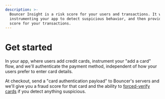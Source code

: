 ```yaml
---
description: >-
  Bouncer Insight is a risk score for your users and transactions. It works by
  instrumenting your app to detect suspicious behavior, and then provides a risk
  score for your transactions.
---
```


# Get started

In your app, where users add credit cards, instrument your "add a card" flow, and we'll authenticate the payment method, independent of how your users prefer to enter card details.

At checkout, send a "card authentication payload" to Bouncer's servers and we'll give you a fraud score for that card and the ability to [forced-verify cards](../bouncer-scan/verifying-high-risk-cards/) if you detect anything suspicious.

